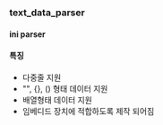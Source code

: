 ### text_data_parser

#### ini parser

#### 특징
- 다중줄 지원
- "", {}, () 형태 데이터 지원
- 배열형태 데이터 지원
- 임베디드 장치에 적합하도록 제작 되어짐
